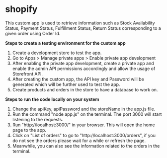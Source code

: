 # shopify

This custom app is used to retrieve information such as Stock Availability Status, Payment Status, Fulfillment Status, Return Status corresponding to a given order using Order Id.


**Steps to create a testing environment for the custom app**

1. Create a development store to test the app.
2. Go to Apps > Manage private apps > Enable private app development
3. After enabling the private app development, create a private app and enable the admin API permissions accordingly and allow the usage of Storefront API.
4. After creating the custom app, the API key and Password will be generated which will be further used to test the app.
5. Create products and orders in the store to have a database to work on.


**Steps to run the code locally on your system**

1. Change the apiKey, apiPassword and the storeName in the app.js file.
2. Run the command "node app.js" on the terminal. The port 3000 will start listening to the requests.
3. Run "http://localhost:3000/" in your browser. This will open the home page to the app.
4. Click on "List of orders" to go to "http://localhost:3000/orders", if you do not see the orders please wait for a while or refresh the page.
5. Meanwhile, you can also see the information related to the orders in the terminal.


